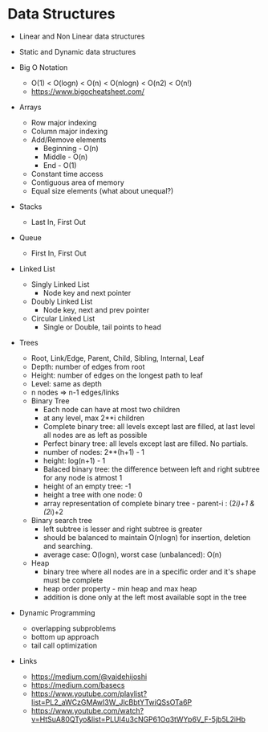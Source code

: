 # Data Structures

* Linear and Non Linear data structures

* Static and Dynamic data structures

* Big O Notation
	- O(1) < O(logn) < O(n) < O(nlogn) < O(n2) < O(n!)
	- https://www.bigocheatsheet.com/
	
* Arrays
	- Row major indexing
	- Column major indexing
	- Add/Remove elements
		- Beginning  - O(n)
		- Middle - O(n)
		- End - O(1)
	- Constant time access
	- Contiguous area of memory
	- Equal size elements (what about unequal?)
	
* Stacks
	- Last In, First Out
	
* Queue
	- First In, First Out
	
* Linked List
	* Singly Linked List
		- Node key and next pointer
	* Doubly Linked List
		- Node key, next and prev pointer
	* Circular Linked List
		- Single or Double, tail points to head

* Trees
	- Root, Link/Edge, Parent, Child, Sibling, Internal, Leaf
	- Depth: number of edges from root
	- Height: number of edges on the longest path to leaf
	- Level: same as depth
	- n nodes => n-1 edges/links
	- Binary Tree
		- Each node can have at most two children
		- at any level, max 2\*\*i children
		- Complete binary tree: all levels except last are filled, at last level all nodes are as left as possible
		- Perfect binary tree: all levels except last are filled. No partials.
		- number of nodes: 2**(h+1) - 1
		- height: log(n+1) - 1
		- Balaced binary tree: the difference between left and right subtree for any node is atmost 1
		- height of an empty tree: -1
		- height a tree with one node: 0
		- array representation of complete binary tree - parent-i : (2*i)+1 & (2*i)+2
	- Binary search tree
		- left subtree is lesser and right subtree is greater
		- should be balanced to maintain O(nlogn) for insertion, deletion and searching.
		- average case: O(logn), worst case (unbalanced): O(n)
	- Heap
		- binary tree where all nodes are in a specific order and it's shape must be complete
		- heap order property - min heap and max heap
		- addition is done only at the left most available sopt in the tree
		
* Dynamic Programming
	- overlapping subproblems
	- bottom up approach
	- tail call optimization
		
* Links
	- https://medium.com/@vaidehijoshi
	- https://medium.com/basecs
	- https://www.youtube.com/playlist?list=PL2_aWCzGMAwI3W_JlcBbtYTwiQSsOTa6P
	- https://www.youtube.com/watch?v=HtSuA80QTyo&list=PLUl4u3cNGP61Oq3tWYp6V_F-5jb5L2iHb
	

